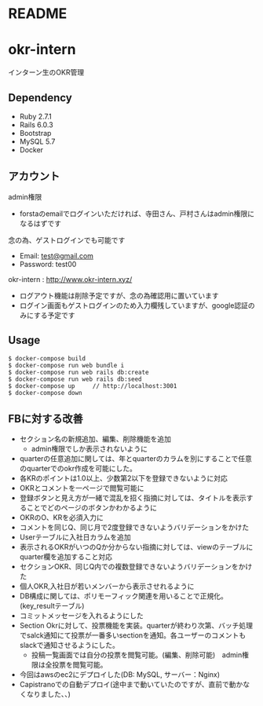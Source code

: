 # README

# okr-intern
インターン生のOKR管理

## Dependency
* Ruby 2.7.1
* Rails 6.0.3
* Bootstrap
* MySQL 5.7
* Docker

## アカウント
admin権限
* forstaのemailでログインいただければ、寺田さん、戸村さんはadmin権限になるはずです

念の為、ゲストログインでも可能です
* Email: test@gmail.com
* Password: test00

okr-intern : http://www.okr-intern.xyz/

* ログアウト機能は削除予定ですが、念の為確認用に置いています
* ログイン画面もゲストログインのため入力欄残していますが、google認証のみにする予定です

## Usage
```
$ docker-compose build
$ docker-compose run web bundle i
$ docker-compose run web rails db:create
$ docker-compose run web rails db:seed
$ docker-compose up     // http://localhost:3001
$ docker-compose down
```

## FBに対する改善
* セクション名の新規追加、編集、削除機能を追加
  * admin権限でしか表示されないように
* quarterの任意追加に関しては、年とquarterのカラムを別にすることで任意のquarterでのokr作成を可能にした。
* 各KRのポイントは1.0以上、少数第2以下を登録できないように対応
* OKRとコメントを一ページで閲覧可能に
* 登録ボタンと見え方が一緒で混乱を招く指摘に対しては、タイトルを表示することでどのページのボタンかわかるように
* OKRのO、KRを必須入力に
* コメントを同じQ、同じ月で2度登録できないようバリデーションをかけた
* Userテーブルに入社日カラムを追加
* 表示されるOKRがいつのQか分からない指摘に対しては、viewのテーブルにquarter欄を追加すること対応
* セクションOKR、同じQ内での複数登録できないようバリデーションをかけた
* 個人OKR,入社日が若いメンバーから表示させれるように
* DB構成に関しては、ポリモーフィック関連を用いることで正規化。(key_resultテーブル)
* コミットメッセージを入れるようにした
* Section Okrに対して、投票機能を実装。quarterが終わり次第、バッチ処理でsalck通知にて投票が一番多いsectionを通知。各ユーザーのコメントもslackで通知させるようにした。
  * 投稿一覧画面では自分の投票を閲覧可能。(編集、削除可能)　admin権限は全投票を閲覧可能。
* 今回はawsのec2にデプロイした(DB: MySQL, サーバー：Nginx)
* Capistranoでの自動デプロイ(途中まで動いていたのですが、直前で動かなくなりました、、)
